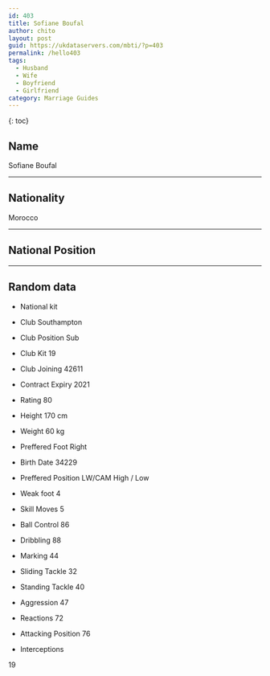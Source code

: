 ```yaml
---
id: 403
title: Sofiane Boufal
author: chito
layout: post
guid: https://ukdataservers.com/mbti/?p=403
permalink: /hello403
tags:
  - Husband
  - Wife
  - Boyfriend
  - Girlfriend
category: Marriage Guides
---
```



{: toc}

## Name  
Sofiane Boufal 

* * *

## Nationality  
Morocco 

* * *

## National Position 

* * *

## Random data 

  * National kit 
  * Club 
Southampton 

  * Club Position 
Sub 

  * Club Kit 
19 

  * Club Joining 
42611 

  * Contract Expiry 
2021 

  * Rating 
80 

  * Height 
170 cm 

  * Weight 
60 kg 

  * Preffered Foot 
Right 

  * Birth Date 
34229 

  * Preffered Position 
LW/CAM High / Low 

  * Weak foot 
4 

  * Skill Moves 
5 

  * Ball Control 
86 

  * Dribbling 
88 

  * Marking 
44 

  * Sliding Tackle 
32 

  * Standing Tackle 
40 

  * Aggression 
47 

  * Reactions 
72 

  * Attacking Position 
76 

  * Interceptions 

19